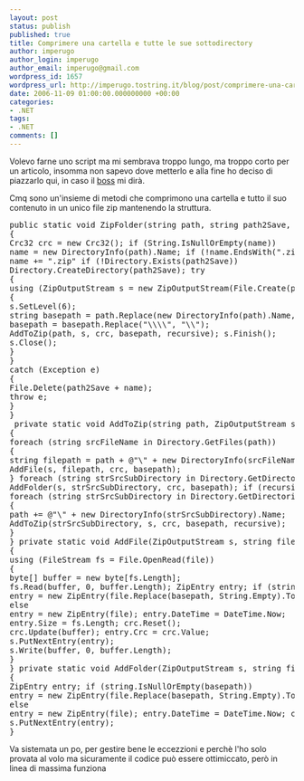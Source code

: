 ```yaml
---
layout: post
status: publish
published: true
title: Comprimere una cartella e tutte le sue sottodirectory
author: imperugo
author_login: imperugo
author_email: imperugo@gmail.com
wordpress_id: 1657
wordpress_url: http://imperugo.tostring.it/blog/post/comprimere-una-cartella-e-tutte-le-sue-sottodirectory/
date: 2006-11-09 01:00:00.000000000 +00:00
categories:
- .NET
tags:
- .NET
comments: []
---
```

<p><span>Volevo farne uno script ma mi sembrava troppo lungo, ma troppo corto per un articolo, insomma non sapevo dove metterlo e alla fine ho deciso di piazzarlo qui, in caso il <a onclick="blankUrl(this.href); return false;" href="http://blogs.aspitalia.com/daniele/">boss</a> mi dir&agrave;. </span></p>
<p>Cmq sono un'insieme di metodi che comprimono una cartella e tutto il suo contenuto in un unico file zip mantenendo la struttura.</p>
<pre title="code" class="brush: csharp; ruler: true;">
public static void ZipFolder(string path, string path2Save, string name, bool recursive) 
{ 
Crc32 crc = new Crc32(); if (String.IsNullOrEmpty(name)) 
name = new DirectoryInfo(path).Name; if (!name.EndsWith(&quot;.zip&quot;)) 
name += &quot;.zip&quot; if (!Directory.Exists(path2Save)) 
Directory.CreateDirectory(path2Save); try 
{ 
using (ZipOutputStream s = new ZipOutputStream(File.Create(path2Save + name))) 
{ 
s.SetLevel(6); 
string basepath = path.Replace(new DirectoryInfo(path).Name, String.Empty); if (basepath.EndsWith(&quot;\\\\&quot;)) 
basepath = basepath.Replace(&quot;\\\\&quot;, &quot;\\&quot;); 
AddToZip(path, s, crc, basepath, recursive); s.Finish(); 
s.Close(); 
} 
} 
catch (Exception e) 
{ 
File.Delete(path2Save + name); 
throw e; 
} 
} 
 private static void AddToZip(string path, ZipOutputStream s, Crc32 crc, string basepath, bool recursive) 
{ 
foreach (string srcFileName in Directory.GetFiles(path)) 
{ 
string filepath = path + @&quot;\&quot; + new DirectoryInfo(srcFileName).Name; 
AddFile(s, filepath, crc, basepath); 
} foreach (string strSrcSubDirectory in Directory.GetDirectories(path)) 
AddFolder(s, strSrcSubDirectory, crc, basepath); if (recursive) 
foreach (string strSrcSubDirectory in Directory.GetDirectories(path)) 
{ 
path += @&quot;\&quot; + new DirectoryInfo(strSrcSubDirectory).Name; 
AddToZip(strSrcSubDirectory, s, crc, basepath, recursive); 
} 
} private static void AddFile(ZipOutputStream s, string file, Crc32 crc, string basepath) 
{ 
using (FileStream fs = File.OpenRead(file)) 
{ 
byte[] buffer = new byte[fs.Length]; 
fs.Read(buffer, 0, buffer.Length); ZipEntry entry; if (string.IsNullOrEmpty(basepath)) 
entry = new ZipEntry(file.Replace(basepath, String.Empty).ToLower()); 
else 
entry = new ZipEntry(file); entry.DateTime = DateTime.Now; 
entry.Size = fs.Length; crc.Reset(); 
crc.Update(buffer); entry.Crc = crc.Value; 
s.PutNextEntry(entry); 
s.Write(buffer, 0, buffer.Length); 
} 
} private static void AddFolder(ZipOutputStream s, string file, Crc32 crc, string basepath) 
{ 
ZipEntry entry; if (string.IsNullOrEmpty(basepath)) 
entry = new ZipEntry(file.Replace(basepath, String.Empty).ToLower()); 
else 
entry = new ZipEntry(file); entry.DateTime = DateTime.Now; crc.Reset(); entry.Crc = crc.Value; 
s.PutNextEntry(entry); 
}
</pre>
<p><span>Va sistemata un po, per gestire bene le eccezzioni e perch&egrave; l'ho solo provata al volo ma sicuramente il codice pu&ograve; essere ottimiccato, per&ograve; in linea di massima funziona</span></p>
<p>&nbsp;</p>
